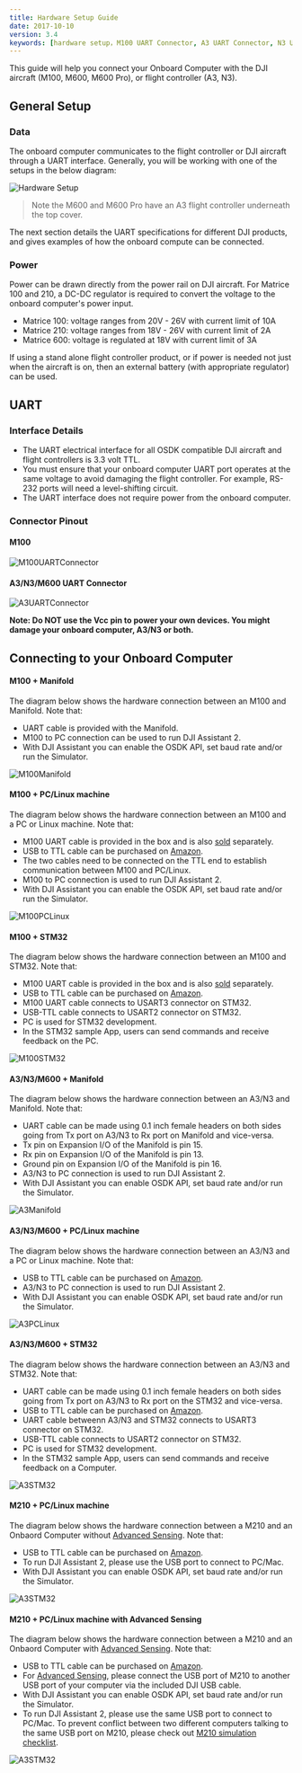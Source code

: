 ```yaml
---
title: Hardware Setup Guide
date: 2017-10-10
version: 3.4
keywords: [hardware setup，M100 UART Connector, A3 UART Connector, N3 UART]
---
```


This guide will help you connect your Onboard Computer with the DJI aircraft (M100, M600, M600 Pro), or flight controller (A3, N3). 

## General Setup

### Data
The onboard computer communicates to the flight controller or DJI aircraft through a UART interface. Generally, you will be working with one of the setups in the below diagram:

![Hardware Setup](../images/common/GenericHWSetup.png)

> Note the M600 and M600 Pro have an A3 flight controller underneath the top cover.

The next section details the UART specifications for different DJI products, and gives examples of how the onboard compute can be connected.

### Power 

Power can be drawn directly from the power rail on DJI aircraft. For Matrice 100 and 210, a DC-DC regulator is required to convert the voltage to the onboard computer's power input. 
* Matrice 100: voltage ranges from 20V - 26V with current limit of 10A
* Matrice 210: voltage ranges from 18V - 26V with current limit of 2A
* Matrice 600: voltage is regulated at 18V with current limit of 3A

If using a stand alone flight controller product, or if power is needed not just when the aircraft is on, then an external battery (with appropriate regulator) can be used.

## UART 

### Interface Details
- The UART electrical interface for all OSDK compatible DJI aircraft and flight controllers is 3.3 volt TTL.
- You must ensure that your onboard computer UART port operates at the same voltage to avoid damaging the flight controller. For example, RS-232 ports will need a level-shifting circuit.
- The UART interface does not require power from the onboard computer.


### Connector Pinout

#### M100

![M100UARTConnector](../images/hardwaresetup/Connecter.jpg) 

#### A3/N3/M600 UART Connector

![A3UARTConnector](../images/hardwaresetup/A3UARTPort.png) 

**Note: Do NOT use the Vcc pin to power your own devices. You might damage your onboard computer, A3/N3 or both.**

## Connecting to your Onboard Computer

#### M100 + Manifold

The diagram below shows the hardware connection between an M100 and Manifold. Note that: 

- UART cable is provided with the Manifold. 
- M100 to PC connection can be used to run DJI Assistant 2. 
- With DJI Assistant you can enable the OSDK API, set baud rate and/or run the Simulator.

![M100Manifold](../images/hardwaresetup/M100Manifold.png)

#### M100 + PC/Linux machine

The diagram below shows the hardware connection between an M100 and a PC or Linux machine. Note that: 

- M100 UART cable is provided in the box and is also [sold](http://store.dji.com/product/matrice-100-uart-cable) separately. 
- USB to TTL cable can be purchased on [Amazon](https://www.amazon.com/ADAFRUIT-INDUSTRIES-954-SERIAL-RASPBERRY/dp/B00DJUHGHI/ref=sr_1_5?s=electronics&ie=UTF8&qid=1466208644&sr=1-5&keywords=usb+to+ttl).
- The two cables need to be connected on the TTL end to establish communication between M100 and PC/Linux. 
- M100 to PC connection is used to run DJI Assistant 2. 
- With DJI Assistant you can enable the OSDK API, set baud rate and/or run the Simulator.


![M100PCLinux](../images/hardwaresetup/M100PCLinux.png)


#### M100 + STM32

The diagram below shows the hardware connection between an M100 and STM32. Note that: 

- M100 UART cable is provided in the box and is also [sold](http://store.dji.com/product/matrice-100-uart-cable) separately. 
- USB to TTL cable can be purchased on [Amazon](https://www.amazon.com/ADAFRUIT-INDUSTRIES-954-SERIAL-RASPBERRY/dp/B00DJUHGHI/ref=sr_1_5?s=electronics&ie=UTF8&qid=1466208644&sr=1-5&keywords=usb+to+ttl).
- M100 UART cable connects to USART3 connector on STM32. 
- USB-TTL cable connects to USART2 connector on STM32. 
- PC is used for STM32 development. 
- In the STM32 sample App, users can send commands and receive feedback on the PC. 


![M100STM32](../images/hardwaresetup/M100STM32.png)


#### A3/N3/M600 + Manifold

The diagram below shows the hardware connection between an A3/N3 and Manifold. Note that:

- UART cable can be made using 0.1 inch female headers on both sides going from Tx port on A3/N3 to Rx port on Manifold and vice-versa.
- Tx pin on Expansion I/O of the Manifold is pin 15. 
- Rx pin on Expansion I/O of the Manifold is pin 13. 
- Ground pin on Expansion I/O of the Manifold is pin 16. 
- A3/N3 to PC connection is used to run DJI Assistant 2.
- With DJI Assistant you can enable OSDK API, set baud rate and/or run the Simulator.

![A3Manifold](../images/hardwaresetup/A3N3_1.png)


#### A3/N3/M600 + PC/Linux machine

The diagram below shows the hardware connection between an A3/N3 and a PC or Linux machine. Note that:

- USB to TTL cable can be purchased on [Amazon](https://www.amazon.com/ADAFRUIT-INDUSTRIES-954-SERIAL-RASPBERRY/dp/B00DJUHGHI/ref=sr_1_5?s=electronics&ie=UTF8&qid=1466208644&sr=1-5&keywords=usb+to+ttl).
- A3/N3 to PC connection is used to run DJI Assistant 2.
- With DJI Assistant you can enable OSDK API, set baud rate and/or run the Simulator. 

![A3PCLinux](../images/hardwaresetup/A3N3_2.png)


#### A3/N3/M600 + STM32

The diagram below shows the hardware connection between an A3/N3 and STM32. Note that:

- UART cable can be made using 0.1 inch female headers on both sides going from Tx port on A3/N3 to Rx port on the STM32 and vice-versa.
- USB to TTL cable can be purchased on [Amazon](https://www.amazon.com/ADAFRUIT-INDUSTRIES-954-SERIAL-RASPBERRY/dp/B00DJUHGHI/ref=sr_1_5?s=electronics&ie=UTF8&qid=1466208644&sr=1-5&keywords=usb+to+ttl).
- UART cable betweenn A3/N3 and STM32 connects to USART3 connector on STM32.
- USB-TTL cable connects to USART2 connector on STM32. 
- PC is used for STM32 development. 
- In the STM32 sample App, users can send commands and receive feedback on a Computer.


![A3STM32](../images/hardwaresetup/A3N3_3.png)


#### M210 + PC/Linux machine

The diagram below shows the hardware connection between a M210 and an Onbaord Computer without [Advanced Sensing](../guides/component-guide-advanced-sensing-stereo-camera.html). Note that:

- USB to TTL cable can be purchased on [Amazon](https://www.amazon.com/ADAFRUIT-INDUSTRIES-954-SERIAL-RASPBERRY/dp/B00DJUHGHI/ref=sr_1_5?s=electronics&ie=UTF8&qid=1466208644&sr=1-5&keywords=usb+to+ttl).
- To run DJI Assistant 2, please use the USB port to connect to PC/Mac.
- With DJI Assistant you can enable OSDK API, set baud rate and/or run the Simulator.

![A3STM32](../images/hardwaresetup/m210_without_usb_scaled.png)


#### M210 + PC/Linux machine with Advanced Sensing

The diagram below shows the hardware connection between a M210 and an Onbaord Computer with [Advanced Sensing](../guides/component-guide-advanced-sensing-stereo-camera.html). Note that:

- USB to TTL cable can be purchased on [Amazon](https://www.amazon.com/ADAFRUIT-INDUSTRIES-954-SERIAL-RASPBERRY/dp/B00DJUHGHI/ref=sr_1_5?s=electronics&ie=UTF8&qid=1466208644&sr=1-5&keywords=usb+to+ttl).
- For [Advanced Sensing](../guides/component-guide-advanced-sensing-stereo-camera.html), please connect the USB port of M210 to another USB port of your computer via the included DJI USB cable.
- With DJI Assistant you can enable OSDK API, set baud rate and/or run the Simulator.
- To run DJI Assistant 2, please use the same USB port to connect to PC/Mac. To prevent conflict between two different computers talking to the same USB port on M210, please check out [M210 simulation checklist](../M210-Docs/simulation-checklist.html).


![A3STM32](../images/hardwaresetup/m210_with_usb_scaled.png)

